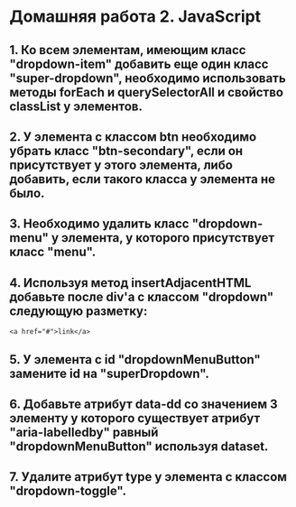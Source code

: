 # Домашняя работа 2. JavaScript
## 1. Ко всем элементам, имеющим класс "dropdown-item" добавить еще один класс "super-dropdown", необходимо использовать методы forEach и querySelectorAll и свойство classList у элементов.
## 2. У элемента с классом btn необходимо убрать класс "btn-secondary", если он присутствует у этого элемента, либо добавить, если такого класса у элемента не было.
## 3. Необходимо удалить класс "dropdown-menu" у элемента, у которого присутствует класс "menu".
## 4. Используя метод insertAdjacentHTML добавьте после div'a с классом "dropdown" следующую разметку:
`<a href="#">link</a>`
## 5. У элемента с id "dropdownMenuButton" замените id на "superDropdown".
## 6. Добавьте атрибут data-dd со значением 3 элементу у которого существует атрибут "aria-labelledby" равный "dropdownMenuButton" используя dataset.
## 7. Удалите атрибут type у элемента с классом "dropdown-toggle".
